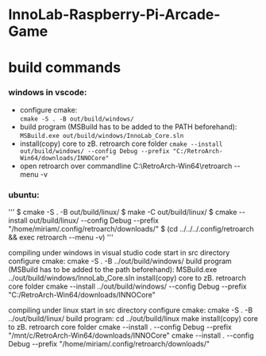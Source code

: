 # InnoLab-Raspberry-Pi-Arcade-Game

# build commands
### windows in vscode:
- configure cmake:  
``cmake -S . -B out/build/windows/``
- build program (MSBuild has to be added to the PATH beforehand):  
    ``MSBuild.exe out/build/windows/InnoLab_Core.sln``
- install(copy) core to zB. retroarch core folder
```cmake --install out/build/windows/ --config Debug --prefix "C:/RetroArch-Win64/downloads/INNOCore"```
- open retroarch over commandline
C:\RetroArch-Win64\retroarch --menu -v

### ubuntu:
'''
$ cmake -S . -B out/build/linux/
$ make -C out/build/linux/
$ cmake --install out/build/linux/ --config Debug --prefix "/home/miriam/.config/retroarch/downloads/"
$ (cd ../../../.config/retroarch && exec retroarch --menu -v)
'''

compiling under windows in visual studio code
    start in src directory
    configure cmake:
        cmake -S . -B ../out/build/windows/
    build program (MSBuild has to be added to the path beforehand):
        MSBuild.exe ../out/build/windows/InnoLab_Core.sln
    install(copy) core to zB. retroarch core folder
        cmake --install ../out/build/windows/ --config Debug --prefix "C:/RetroArch-Win64/downloads/INNOCore"

compiling under linux
    start in src directory
    configure cmake:
        cmake -S . -B ../out/build/linux/
    build program:
        cd ../out/build/linux
        make
    install(copy) core to zB. retroarch core folder
        cmake --install . --config Debug --prefix "/mnt/c/RetroArch-Win64/downloads/INNOCore"
        cmake --install . --config Debug --prefix "/home/miriam/.config/retroarch/downloads/"

# 

